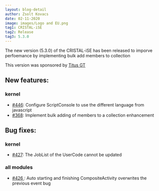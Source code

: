 ```yaml
---
layout: blog-detail
author: Zsolt Kovacs
date: 02-11-2020
image: images/Logo and EU.png
tag1: CRISTAL-iSE
tag2: Release
tag3: 5.3.0
---
```


The new version (5.3.0) of the CRISTAL-iSE has been released to imporve perfoemance by implementing bulk add members to collection

This version was sponsored by [Titus GT](https://www.titusgt.com)

## New features:

### kernel
- [#446](https://github.com/cristal-ise/cristal-ise/issues/446): Configure ScriptConsole to use the different language from javascript
- [#368](https://github.com/cristal-ise/cristal-ise/issues/368): Implement bulk adding of members to a collection enhancement

## Bug fixes:

### kernel
- [#427](https://github.com/cristal-ise/cristal-ise/issues/427): The JobList of the UserCode cannot be updated

### all modules
- [#426 ](https://github.com/cristal-ise/cristal-ise/issues/426 ): Auto starting and finishing CompositeActivity overwrites the previous event bug